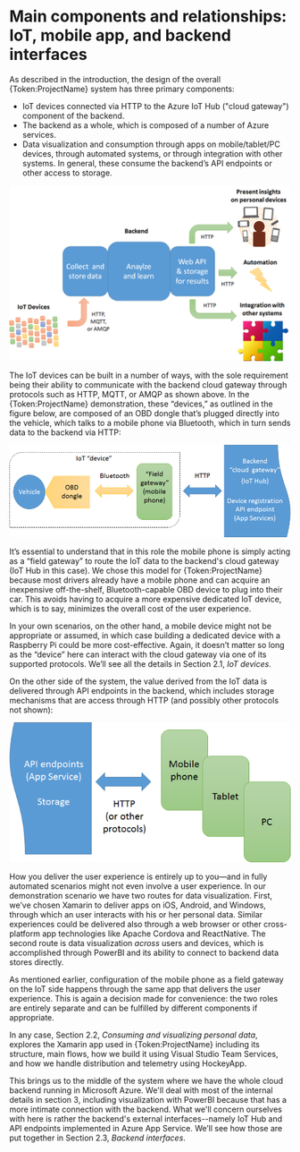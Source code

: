 # Main components and relationships: IoT, mobile app, and backend interfaces

As described in the introduction, the design of the overall {Token:ProjectName} system has three primary components:

- IoT devices connected via HTTP to the Azure IoT Hub ("cloud gateway") component of the backend.
- The backend as a whole, which is composed of a number of Azure services.
- Data visualization and consumption through apps on mobile/tablet/PC devices, through automated systems, or through integration with other systems. In general, these consume the backend’s API endpoints or other access to storage.

![Top-level relationship between the main components](media/top-level-relationships-01-top.png)

The IoT devices can be built in a number of ways, with the sole requirement being their ability to communicate with the backend cloud gateway through protocols such as HTTP, MQTT, or AMQP as shown above. In the {Token:ProjectName} demonstration, these “devices,” as outlined in the figure below, are composed of an OBD dongle that’s plugged directly into the vehicle, which talks to a mobile phone via Bluetooth, which in turn sends data to the backend via HTTP:

![Interface between IoT devices and the backend using IoT Hub](media/top-level-relationships-02-iot.png)

It’s essential to understand that in this role the mobile phone is simply acting as a “field gateway” to route the IoT data to the backend's cloud gateway (IoT Hub in this case). We chose this model for {Token:ProjectName} because most drivers already have a mobile phone and can acquire an inexpensive off-the-shelf, Bluetooth-capable OBD device to plug into their car. This avoids having to acquire a more expensive dedicated IoT device, which is to say, minimizes the overall cost of the user experience.

In your own scenarios, on the other hand, a mobile device might not be appropriate or assumed, in which case building a dedicated device with a Raspberry Pi could be more cost-effective. Again, it doesn’t matter so long as the “device” here can interact with the cloud gateway via one of its supported protocols. We’ll see all the details in Section 2.1, *IoT devices*.

On the other side of the system, the value derived from the IoT data is delivered through API endpoints in the backend, which includes storage mechanisms that are access through HTTP (and possibly other protocols not shown):

![Interface between the mobile app and the backend using App Service](media/top-level-relationships-03-mobile.png)
 
How you deliver the user experience is entirely up to you—and in fully automated scenarios might not even involve a user experience. In our demonstration scenario we have two routes for data visualization. First, we’ve chosen Xamarin to deliver apps on iOS, Android, and Windows, through which an user interacts with his or her personal data. Similar experiences could be delivered also through a web browser or other cross-platform app technologies like Apache Cordova and ReactNative. The second route is data visualization *across* users and devices, which is accomplished through PowerBI and its ability to connect to backend data stores directly.  

As mentioned earlier, configuration of the mobile phone as a field gateway on the IoT side happens through the same app that delivers the user experience. This is again a decision made for convenience: the two roles are entirely separate and can be fulfilled by different components if appropriate.

In any case, Section 2.2, *Consuming and visualizing personal data*, explores the Xamarin app used in {Token:ProjectName} including its structure, main flows, how we build it using Visual Studio Team Services, and how we handle distribution and telemetry using HockeyApp.

This brings us to the middle of the system where we have the whole cloud backend running in Microsoft Azure. We'll deal with most of the internal details in section 3, including visualization with PowerBI because that has a more intimate connection with the backend. What we'll concern ourselves with here is rather the backend's external interfaces--namely IoT Hub and API endpoints implemented in Azure App Service.  We’ll see how those are put together in Section 2.3, *Backend interfaces*.
